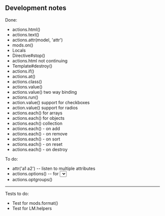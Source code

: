 Development notes
-----------------

Done:

 * actions.html()
 * actions.text()
 * actions.attr(model, 'attr')
 * mods.on()
 * Locals
 * Directive#stop()
 * actions.html not continuing
 * Template#destroy()
 * actions.if()
 * actions.at()
 * actions.class()
 * actions.value()
 * actions.value() two way binding
 * actions.run()
 * action.value() support for checkboxes
 * action.value() support for radios
 * actions.each() for arrays
 * actions.each() for objects
 * actions.each() collection
 * actions.each() - on add
 * actions.each() - on remove
 * actions.each() - on sort
 * actions.each() - on reset
 * actions.each() - on destroy

To do:

 * attr('a1 a2') -- listen to multiple attributes
 * actions.options() -- for <select> options
 * actions.optgroups()

---

Tests to do:

 * Test for mods.format()
 * Test for LM.helpers
